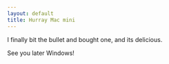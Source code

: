 ```yaml
---
layout: default
title: Hurray Mac mini
---
```


I finally bit the bullet and bought one, and its delicious.

See you later Windows!

